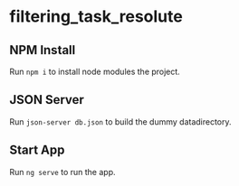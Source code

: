 # filtering_task_resolute

## NPM Install

Run `npm i` to install node modules the project.

## JSON Server

Run `json-server db.json` to build the dummy datadirectory.

## Start App

Run `ng serve` to run the app.